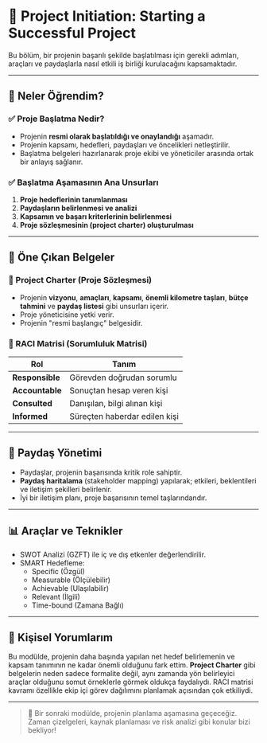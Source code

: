 # 🚀 Project Initiation: Starting a Successful Project

Bu bölüm, bir projenin başarılı şekilde başlatılması için gerekli adımları, araçları ve paydaşlarla nasıl etkili iş birliği kurulacağını kapsamaktadır.

---

## 🎯 Neler Öğrendim?

### ✅ Proje Başlatma Nedir?
- Projenin **resmi olarak başlatıldığı ve onaylandığı** aşamadır.
- Projenin kapsamı, hedefleri, paydaşları ve öncelikleri netleştirilir.
- Başlatma belgeleri hazırlanarak proje ekibi ve yöneticiler arasında ortak bir anlayış sağlanır.

### ✅ Başlatma Aşamasının Ana Unsurları
1. **Proje hedeflerinin tanımlanması**  
2. **Paydaşların belirlenmesi ve analizi**  
3. **Kapsamın ve başarı kriterlerinin belirlenmesi**  
4. **Proje sözleşmesinin (project charter) oluşturulması**

---

## 🧩 Öne Çıkan Belgeler

### 📄 Project Charter (Proje Sözleşmesi)
- Projenin **vizyonu**, **amaçları**, **kapsamı**, **önemli kilometre taşları**, **bütçe tahmini** ve **paydaş listesi** gibi unsurları içerir.
- Proje yöneticisine yetki verir.
- Projenin "resmi başlangıç" belgesidir.

### 📄 RACI Matrisi (Sorumluluk Matrisi)
| Rol | Tanım |
|-----|------|
| **Responsible** | Görevden doğrudan sorumlu |
| **Accountable** | Sonuçtan hesap veren kişi |
| **Consulted** | Danışılan, bilgi alınan kişi |
| **Informed** | Süreçten haberdar edilen kişi |

---

## 👥 Paydaş Yönetimi

- Paydaşlar, projenin başarısında kritik role sahiptir.
- **Paydaş haritalama** (stakeholder mapping) yapılarak; etkileri, beklentileri ve iletişim şekilleri belirlenir.
- İyi bir iletişim planı, proje başarısının temel taşlarındandır.

---

## 📊 Araçlar ve Teknikler

- SWOT Analizi (GZFT) ile iç ve dış etkenler değerlendirilir.  
- SMART Hedefleme:  
  - Specific (Özgül)  
  - Measurable (Ölçülebilir)  
  - Achievable (Ulaşılabilir)  
  - Relevant (İlgili)  
  - Time-bound (Zamana Bağlı)

---

## 📝 Kişisel Yorumlarım

Bu modülde, projenin daha başında yapılan net hedef belirlemenin ve kapsam tanımının ne kadar önemli olduğunu fark ettim. **Project Charter** gibi belgelerin neden sadece formalite değil, aynı zamanda yön belirleyici araçlar olduğunu somut örneklerle görmek oldukça faydalıydı. RACI matrisi kavramı özellikle ekip içi görev dağılımını planlamak açısından çok etkiliydi.

---

> 📌 Bir sonraki modülde, projenin planlama aşamasına geçeceğiz. Zaman çizelgeleri, kaynak planlaması ve risk analizi gibi konular bizi bekliyor!
